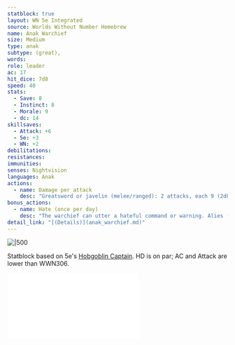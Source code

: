 ```yaml
---
statblock: true
layout: WN 5e Integrated
source: Worlds Without Number Homebrew
name: Anak Warchief
size: Medium
type: anak
subtype: (great),
words: 
role: leader
ac: 17
hit_dice: 7d8
speed: 40
stats:
  - Save: 8
  - Instinct: 8
  - Morale: 9
  - dc: 14
skillsaves:
  - Attack: +6
  - 5e: +3
  - WN: +2
debilitations: 
resistances:
immunities:
senses: Nightvision
languages: Anak
actions:
  - name: Damage per attack
    desc: "Greatsword or javelin (melee/ranged): 2 attacks, each 9 (2d8)"
bonus_actions:
  - name: Hate (once per day) 
    desc: "The warchief can utter a hateful command or warning. Alies (max 30 ft) rolls with advantage attacks or saving throws for 1 minute. This effect ends if the warchief is incapacitated. 2 pts."
detail_link: "[(Details)](anak_warchief.md)"
---
```


![|500](https://i.imgur.com/qKOISo8.png)

Statblock based on 5e's [Hobgoblin Captain](https://5e.tools/bestiary.html#hobgoblin%20captain_mm). HD is on par; AC and Attack are lower than WWN306.


![Anak](../campaign/arrival/context/cultures.md#Anak)